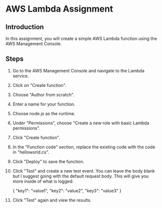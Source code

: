 # AWS Lambda Assignment

## Introduction
In this assignment, you will create a simple AWS Lambda function using the AWS Management Console.

## Steps
1. Go to the AWS Management Console and navigate to the Lambda service.
2. Click on "Create function".
3. Choose "Author from scratch".
4. Enter a name for your function.
5. Choose node.js as the runtime.
6. Under "Permissions", choose "Create a new role with basic Lambda permissions".
7. Click "Create function".
8. In the "Function code" section, replace the existing code with the code in "helloworld.cs".
9. Click "Deploy" to save the function.
10. Click "Test" and create a new test event. You can leave the body blank but I suggest going with the default request body. This will give you more inside of what is logged:

    {
        "key1": "value1",
        "key2": "value2",
        "key3": "value3"
    }

11. Click "Test" again and view the results.